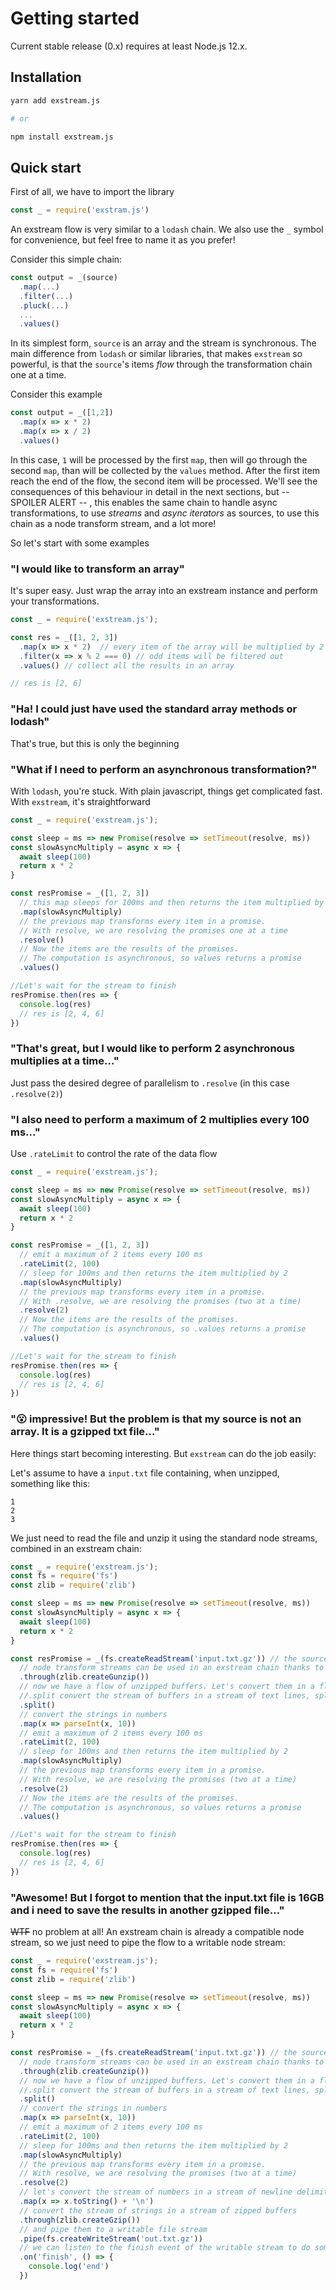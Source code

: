 # Getting started

Current stable release (0.x) requires at least Node.js 12.x.

## Installation

```sh
yarn add exstream.js

# or

npm install exstream.js
```

## Quick start

First of all, we have to import the library
```js
const _ = require('exstram.js')
```

An exstream flow is very similar to a `lodash` chain. We also use the `_` symbol for convenience, but feel free to name it as you prefer!

Consider this simple chain: 

```js
const output = _(source)
  .map(...)
  .filter(...)
  .pluck(...)
  ...
  .values()
```

In its simplest form, `source` is an array and the stream is synchronous. The main difference from `lodash` or similar libraries, that makes `exstream` so powerful, is that the `source`'s items <i>flow</i> through the transformation chain one at a time.

Consider this example

```js
const output = _([1,2])
  .map(x => x * 2)
  .map(x => x / 2)
  .values()
```

In this case, `1` will be processed by the first `map`, then will go through the second `map`, than will be collected by the `values` method. After the first item reach the end of the flow, the second item will be processed. We'll see the consequences of this behaviour in detail in the next sections, but -- SPOILER ALERT -- , this enables the same chain to handle async transformations, to use <i>streams</i> and <i>async iterators</i> as sources, to use this chain as a node transform stream, and a lot more!

So let's start with some examples

### "I would like to transform an array"

It's super easy. Just wrap the array into an exstream instance and perform your transformations. 

```js
const _ = require('exstream.js');

const res = _([1, 2, 3])
  .map(x => x * 2)  // every item of the array will be multiplied by 2
  .filter(x => x % 2 === 0) // odd items will be filtered out
  .values() // collect all the results in an array

// res is [2, 6]
```

### "Ha! I could just have used the standard array methods or lodash"

That's true, but this is only the beginning

### "What if I need to perform an asynchronous transformation?"

With `lodash`, you're stuck. With plain javascript, things get complicated fast.
With `exstream`, it's straightforward

```js
const _ = require('exstream.js');

const sleep = ms => new Promise(resolve => setTimeout(resolve, ms))
const slowAsyncMultiply = async x => {
  await sleep(100)
  return x * 2
}

const resPromise = _([1, 2, 3])
  // this map sleeps for 100ms and then returns the item multiplied by 2
  .map(slowAsyncMultiply)
  // the previous map transforms every item in a promise. 
  // With resolve, we are resolving the promises one at a time 
  .resolve()
  // Now the items are the results of the promises. 
  // The computation is asynchronous, so values returns a promise 
  .values() 

//Let's wait for the stream to finish
resPromise.then(res => {
  console.log(res)  
  // res is [2, 4, 6]
})
```

### "That's great, but I would like to perform 2 asynchronous multiplies at a time..."

Just pass the desired degree of parallelism to `.resolve` (in this case `.resolve(2)`)

### "I also need to perform a maximum of 2 multiplies every 100 ms..."

Use `.rateLimit` to control the rate of the data flow

```js
const _ = require('exstream.js');

const sleep = ms => new Promise(resolve => setTimeout(resolve, ms))
const slowAsyncMultiply = async x => {
  await sleep(100)
  return x * 2
}

const resPromise = _([1, 2, 3])
  // emit a maximum of 2 items every 100 ms
  .rateLimit(2, 100)
  // sleep for 100ms and then returns the item multiplied by 2
  .map(slowAsyncMultiply)
  // the previous map transforms every item in a promise. 
  // With .resolve, we are resolving the promises (two at a time)
  .resolve(2)
  // Now the items are the results of the promises. 
  // The computation is asynchronous, so .values returns a promise 
  .values() 

//Let's wait for the stream to finish
resPromise.then(res => {
  console.log(res)  
  // res is [2, 4, 6]
})
```

### "😮 impressive! But the problem is that my source is not an array. It is a gzipped txt file..."

Here things start becoming interesting. But `exstream` can do the job easily:

Let's assume to have a `input.txt` file containing, when unzipped, something like this:
```text
1
2
3
```

We just need to read the file and unzip it using the standard node streams, combined in an exstream chain:

```js
const _ = require('exstream.js');
const fs = require('fs')
const zlib = require('zlib')

const sleep = ms => new Promise(resolve => setTimeout(resolve, ms))
const slowAsyncMultiply = async x => {
  await sleep(100)
  return x * 2
}

const resPromise = _(fs.createReadStream('input.txt.gz')) // the source can be a node stream
  // node transform streams can be used in an exstream chain thanks to .through  
  .through(zlib.createGunzip())
  // now we have a flow of unzipped buffers. Let's convert them in a flow of numbers.
  //.split convert the stream of buffers in a stream of text lines, splitting the text by newline delimiters
  .split()  
  // convert the strings in numbers
  .map(x => parseInt(x, 10))
  // emit a maximum of 2 items every 100 ms
  .rateLimit(2, 100)
  // sleep for 100ms and then returns the item multiplied by 2
  .map(slowAsyncMultiply)
  // the previous map transforms every item in a promise. 
  // With resolve, we are resolving the promises (two at a time)
  .resolve(2)
  // Now the items are the results of the promises. 
  // The computation is asynchronous, so values returns a promise 
  .values() 

//Let's wait for the stream to finish
resPromise.then(res => {
  console.log(res)  
  // res is [2, 4, 6]
})
```

### "Awesome! But I forgot to mention that the input.txt file is 16GB and i need to save the results in another gzipped file..."

<s>WTF</s> no problem at all! An exstream chain is already a compatible node stream, so we just need to pipe the flow to a writable node stream:

```js
const _ = require('exstream.js');
const fs = require('fs')
const zlib = require('zlib')

const sleep = ms => new Promise(resolve => setTimeout(resolve, ms))
const slowAsyncMultiply = async x => {
  await sleep(100)
  return x * 2
}

const resPromise = _(fs.createReadStream('input.txt.gz')) // the source can be a node stream
  // node transform streams can be used in an exstream chain thanks to .through  
  .through(zlib.createGunzip())
  // now we have a flow of unzipped buffers. Let's convert them in a flow of numbers.
  //.split convert the stream of buffers in a stream of text lines, splitting the text by newline delimiters
  .split()  
  // convert the strings in numbers
  .map(x => parseInt(x, 10))
  // emit a maximum of 2 items every 100 ms
  .rateLimit(2, 100)
  // sleep for 100ms and then returns the item multiplied by 2
  .map(slowAsyncMultiply)
  // the previous map transforms every item in a promise. 
  // With resolve, we are resolving the promises (two at a time)
  .resolve(2)
  // let's convert the stream of numbers in a stream of newline delimited strings
  .map(x => x.toString() + '\n')
  // convert the stream of strings in a stream of zipped buffers
  .through(zlib.createGzip())
  // and pipe them to a writable file stream
  .pipe(fs.createWriteStream('out.txt.gz')) 
  // we can listen to the finish event of the writable stream to do something at the end
  .on('finish', () => {
    console.log('end')
  })
```






